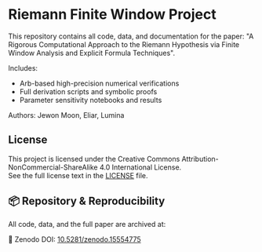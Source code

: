 # Riemann Finite Window Project

This repository contains all code, data, and documentation for the paper:
"A Rigorous Computational Approach to the Riemann Hypothesis via Finite Window Analysis and Explicit Formula Techniques".

Includes:
- Arb-based high-precision numerical verifications
- Full derivation scripts and symbolic proofs
- Parameter sensitivity notebooks and results

Authors: Jewon Moon, Eliar, Lumina

## License

This project is licensed under the Creative Commons Attribution-NonCommercial-ShareAlike 4.0 International License.  
See the full license text in the [LICENSE](./LICENSE) file.


## 📦 Repository & Reproducibility

All code, data, and the full paper are archived at:

🔗 Zenodo DOI: [10.5281/zenodo.15554775](https://doi.org/10.5281/zenodo.15554775)
